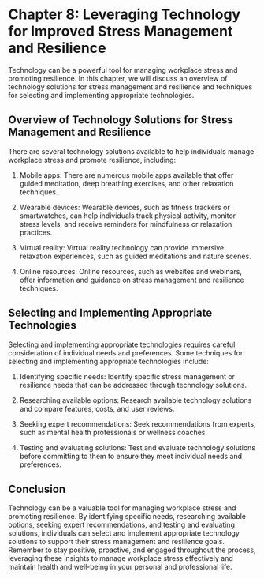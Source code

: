 Chapter 8: Leveraging Technology for Improved Stress Management and Resilience
==============================================================================

Technology can be a powerful tool for managing workplace stress and promoting resilience. In this chapter, we will discuss an overview of technology solutions for stress management and resilience and techniques for selecting and implementing appropriate technologies.

Overview of Technology Solutions for Stress Management and Resilience
---------------------------------------------------------------------

There are several technology solutions available to help individuals manage workplace stress and promote resilience, including:

1. Mobile apps: There are numerous mobile apps available that offer guided meditation, deep breathing exercises, and other relaxation techniques.

2. Wearable devices: Wearable devices, such as fitness trackers or smartwatches, can help individuals track physical activity, monitor stress levels, and receive reminders for mindfulness or relaxation practices.

3. Virtual reality: Virtual reality technology can provide immersive relaxation experiences, such as guided meditations and nature scenes.

4. Online resources: Online resources, such as websites and webinars, offer information and guidance on stress management and resilience techniques.

Selecting and Implementing Appropriate Technologies
---------------------------------------------------

Selecting and implementing appropriate technologies requires careful consideration of individual needs and preferences. Some techniques for selecting and implementing appropriate technologies include:

1. Identifying specific needs: Identify specific stress management or resilience needs that can be addressed through technology solutions.

2. Researching available options: Research available technology solutions and compare features, costs, and user reviews.

3. Seeking expert recommendations: Seek recommendations from experts, such as mental health professionals or wellness coaches.

4. Testing and evaluating solutions: Test and evaluate technology solutions before committing to them to ensure they meet individual needs and preferences.

Conclusion
----------

Technology can be a valuable tool for managing workplace stress and promoting resilience. By identifying specific needs, researching available options, seeking expert recommendations, and testing and evaluating solutions, individuals can select and implement appropriate technology solutions to support their stress management and resilience goals. Remember to stay positive, proactive, and engaged throughout the process, leveraging these insights to manage workplace stress effectively and maintain health and well-being in your personal and professional life.
